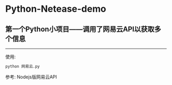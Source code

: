 # Python-Netease-demo
## 第一个Python小项目——调用了网易云API以获取多个信息
-----
使用:
```python
python 网易云.py
```
参考:
Nodejs版网易云API
